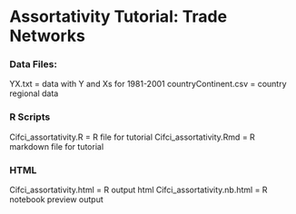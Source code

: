 # Assortativity Tutorial: Trade Networks
### Data Files:
YX.txt = data with Y and Xs for 1981-2001 
countryContinent.csv	= country regional data

### R Scripts
Cifci_assortativity.R	= R file for tutorial
Cifci_assortativity.Rmd = R markdown file for tutorial 

### HTML 
Cifci_assortativity.html = R output html
Cifci_assortativity.nb.html = R notebook preview output 
